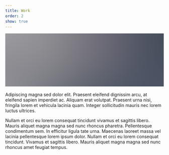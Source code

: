 ```yaml
---
title: Work
order: 2
show: true
---
```


<span class="image main"><img src="images/pic02.jpg" alt="" /></span>

Adipiscing magna sed dolor elit. Praesent eleifend dignissim arcu, at eleifend sapien imperdiet ac. Aliquam erat volutpat. Praesent urna nisi, fringila lorem et vehicula lacinia quam. Integer sollicitudin mauris nec lorem luctus ultrices.

Nullam et orci eu lorem consequat tincidunt vivamus et sagittis libero. Mauris aliquet magna magna sed nunc rhoncus pharetra. Pellentesque condimentum sem. In efficitur ligula tate urna. Maecenas laoreet massa vel lacinia pellentesque lorem ipsum dolor. Nullam et orci eu lorem consequat tincidunt. Vivamus et sagittis libero. Mauris aliquet magna magna sed nunc rhoncus amet feugiat tempus.
